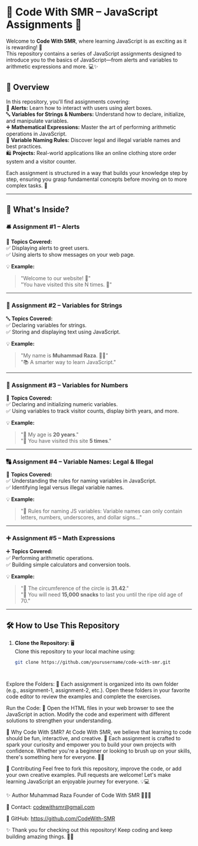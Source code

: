 # 🚀 Code With SMR – JavaScript Assignments 🎯

Welcome to **Code With SMR**, where learning JavaScript is as exciting as it is rewarding! 🎉  
This repository contains a series of JavaScript assignments designed to introduce you to the basics of JavaScript—from alerts and variables to arithmetic expressions and more. 💻✨  

## 📌 Overview

In this repository, you'll find assignments covering:  
📢 **Alerts:** Learn how to interact with users using alert boxes.  
🔤 **Variables for Strings & Numbers:** Understand how to declare, initialize, and manipulate variables.  
➕ **Mathematical Expressions:** Master the art of performing arithmetic operations in JavaScript.  
📌 **Variable Naming Rules:** Discover legal and illegal variable names and best practices.  
🛍️ **Projects:** Real-world applications like an online clothing store order system and a visitor counter.  

Each assignment is structured in a way that builds your knowledge step by step, ensuring you grasp fundamental concepts before moving on to more complex tasks. 🚀

---

## 📂 What's Inside?

### 🛎️ Assignment #1 – Alerts  
📢 **Topics Covered:**  
✅ Displaying alerts to greet users.  
✅ Using alerts to show messages on your web page.  

💡 **Example:**  
> "Welcome to our website! 🎉"  
> "You have visited this site N times. 🔄"  

---

### 📝 Assignment #2 – Variables for Strings  
🔤 **Topics Covered:**  
✅ Declaring variables for strings.  
✅ Storing and displaying text using JavaScript.  

💡 **Example:**  
> "My name is **Muhammad Raza**. 👨‍💻"  
> "📚 A smarter way to learn JavaScript."  

---

### 🔢 Assignment #3 – Variables for Numbers  
🔢 **Topics Covered:**  
✅ Declaring and initializing numeric variables.  
✅ Using variables to track visitor counts, display birth years, and more.  

💡 **Example:**  
> "🎂 My age is **20 years**."  
> "👀 You have visited this site **5 times**."  

---

### 🔠 Assignment #4 – Variable Names: Legal & Illegal  
📌 **Topics Covered:**  
✅ Understanding the rules for naming variables in JavaScript.  
✅ Identifying legal versus illegal variable names.  

💡 **Example:**  
> "📜 Rules for naming JS variables: Variable names can only contain letters, numbers, underscores, and dollar signs..."  

---

### ➕ Assignment #5 – Math Expressions  
➕ **Topics Covered:**  
✅ Performing arithmetic operations.  
✅ Building simple calculators and conversion tools.  

💡 **Example:**  
> "🔵 The circumference of the circle is **31.42**."  
> "🍕 You will need **15,000 snacks** to last you until the ripe old age of 70."  

---

## 🛠️ How to Use This Repository

1. **Clone the Repository:** 🖥️  
   Clone this repository to your local machine using:
   ```bash
   git clone https://github.com/yourusername/code-with-smr.git




Explore the Folders: 📂
Each assignment is organized into its own folder (e.g., assignment-1, assignment-2, etc.).
Open these folders in your favorite code editor to review the examples and complete the exercises.

Run the Code: 🚀
Open the HTML files in your web browser to see the JavaScript in action. Modify the code and experiment with different solutions to strengthen your understanding.


🤝 Why Code With SMR?
At Code With SMR, we believe that learning to code should be fun, interactive, and creative. 🎨
Each assignment is crafted to spark your curiosity and empower you to build your own projects with confidence. Whether you're a beginner or looking to brush up on your skills, there's something here for everyone. 🚀✨


🤩 Contributing
Feel free to fork this repository, improve the code, or add your own creative examples. Pull requests are welcome! Let's make learning JavaScript an enjoyable journey for everyone. 💡💻


✨ Author
Muhammad Raza
Founder of Code With SMR 👨‍💻🚀

📧 Contact: codewithsmr@gmail.com

🔗 GitHub: https://github.com/CodeWith-SMR


✨ Thank you for checking out this repository! Keep coding and keep building amazing things. 🚀🔥
